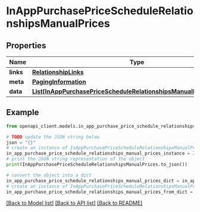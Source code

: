 # InAppPurchasePriceScheduleRelationshipsManualPrices


## Properties

Name | Type | Description | Notes
------------ | ------------- | ------------- | -------------
**links** | [**RelationshipLinks**](RelationshipLinks.md) |  | [optional] 
**meta** | [**PagingInformation**](PagingInformation.md) |  | [optional] 
**data** | [**List[InAppPurchasePriceScheduleRelationshipsManualPricesDataInner]**](InAppPurchasePriceScheduleRelationshipsManualPricesDataInner.md) |  | [optional] 

## Example

```python
from openapi_client.models.in_app_purchase_price_schedule_relationships_manual_prices import InAppPurchasePriceScheduleRelationshipsManualPrices

# TODO update the JSON string below
json = "{}"
# create an instance of InAppPurchasePriceScheduleRelationshipsManualPrices from a JSON string
in_app_purchase_price_schedule_relationships_manual_prices_instance = InAppPurchasePriceScheduleRelationshipsManualPrices.from_json(json)
# print the JSON string representation of the object
print(InAppPurchasePriceScheduleRelationshipsManualPrices.to_json())

# convert the object into a dict
in_app_purchase_price_schedule_relationships_manual_prices_dict = in_app_purchase_price_schedule_relationships_manual_prices_instance.to_dict()
# create an instance of InAppPurchasePriceScheduleRelationshipsManualPrices from a dict
in_app_purchase_price_schedule_relationships_manual_prices_from_dict = InAppPurchasePriceScheduleRelationshipsManualPrices.from_dict(in_app_purchase_price_schedule_relationships_manual_prices_dict)
```
[[Back to Model list]](../README.md#documentation-for-models) [[Back to API list]](../README.md#documentation-for-api-endpoints) [[Back to README]](../README.md)


